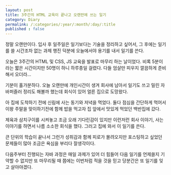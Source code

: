 ```yaml
---
layout: post
title: 3주간의 HTML 교육이 끝나고 오랜만에 쓰는 일기
category: Diary
permalink: /:categories/:year/:month/:day/:title
published : false
---
```


정말 오랜만이다. 입사 후 일주일은 일기보다는 기술을 정리하고 싶어서, 그 후에는 일기를 쓸 시간조차 없는 과제 행진 덕분에 오늘에서야 용기를 내서 일기를 쓴다. 

오늘은 3주간의 HTML 및 CSS, JS 교육을 발표로 마무리 하는 날이었다. 비록 5분이라는 짧은 시간이지만 50명이 하니 하루종일 걸렸다. 다들 엄살만 피우지 깔끔하게 준비해서 오더라...

기분이 홀가분하다. 오늘 오랜만에 개인시간이 생겨 회사에 남아서 일기도 쓰고 밀린 자바퍼즐러 정리도 해볼까 했는데 회식이 있어 얼른 집으로 도망왔다. 

아 집에 도착하기 전에 신림에 사는 동기와 저녁을 먹었다. 둘다 점심을 간단하게 먹어서 이왕 주말을 맞이하기전에 함께 밥을 먹고자 집 앞에서 맛있게 먹었던 백반집에 갔다.

제육과 삼치구이를 시켜놓고 조금 오래 기다린감이 있지만 이런저런 회사 이야기, 사는 이야기를 하면서 나름 소소한 회식을 했다. 그러고 집에 와서 이 일기를 쓴다.

큰 단위의 학습이 끝나서 그런가 성취감과 함께 피로가 몰려오지만 포스팅하고 싶었던 문제들이 많아 조금은 욕심을 부리다 잘생각이다.

다음주부터 진행되는 자바 과정은 매일 과제가 있어 더 힘들어 다음 일기를 언제쓸지 기약할 수 없지만 또 마무리될 때 쯤에는 이번처럼 적을 것을 믿고 당분간은 또 일기를 잊고 살아야겠다.